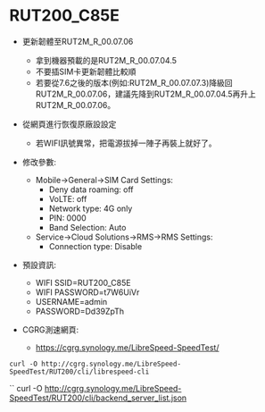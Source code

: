 # RUT200_C85E
+ 更新韌體至RUT2M_R_00.07.06
  + 拿到機器預載的是RUT2M_R_00.07.04.5
  + 不要插SIM卡更新韌體比較順
  + 若要從7.6之後的版本(例如:RUT2M_R_00.07.07.3)降級回RUT2M_R_00.07.06，建議先降到RUT2M_R_00.07.04.5再升上RUT2M_R_00.07.06。
+ 從網頁進行恢復原廠設設定
  + 若WIFI訊號異常，把電源拔掉一陣子再裝上就好了。
+ 修改參數:
  + Mobile->General->SIM Card Settings:
    + Deny data roaming: off
    + VoLTE: off
    + Network type: 4G only
    + PIN: 0000
    + Band Selection: Auto
  + Service->Cloud Solutions->RMS->RMS Settings:
    + Connection type: Disable
+ 預設資訊:
  + WIFI SSID=RUT200_C85E
  + WIFI PASSWORD=t7W6UiVr
  + USERNAME=admin
  + PASSWORD=Dd39ZpTh


+ CGRG測速網頁:
  + https://cgrg.synology.me/LibreSpeed-SpeedTest/

```
curl -O http://cgrg.synology.me/LibreSpeed-SpeedTest/RUT200/cli/librespeed-cli
```

``
curl -O http://cgrg.synology.me/LibreSpeed-SpeedTest/RUT200/cli/backend_server_list.json
``` 
